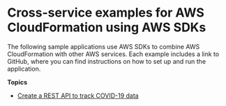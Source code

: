 # Cross\-service examples for AWS CloudFormation using AWS SDKs<a name="service_code_examples_cross-service_examples"></a>

The following sample applications use AWS SDKs to combine AWS CloudFormation with other AWS services\. Each example includes a link to GitHub, where you can find instructions on how to set up and run the application\.

**Topics**

- [Create a REST API to track COVID\-19 data](example_cross_ApiGatewayDataTracker_section.md)

